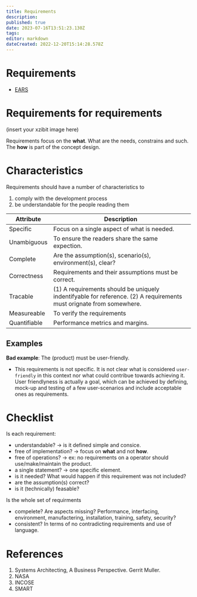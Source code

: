 ```yaml
---
title: Requirements
description: 
published: true
date: 2023-07-16T13:51:23.130Z
tags: 
editor: markdown
dateCreated: 2022-12-20T15:14:28.578Z
---
```


# Requirements

* [EARS](https://alistairmavin.com/ears/)


# Requirements for requirements

(insert your xzibit image here)

Requirements focus on the **what**. What are the needs, constrains and such. The **how** is part of the concept design.

# Characteristics

Requirements should have a number of characteristics to
1. comply with the development process
1. be understandable for the people reading them

| Attribute | Description |
| --- | --- |
| Specific | Focus on a single aspect of what is needed. |
| Unambiguous | To ensure the readers share the same expection. |
| Complete | Are the assumption(s), scenario(s), environment(s), clear? |
| Correctness | Requirements and their assumptions must be correct. | 
| Tracable | (1) A requirements should be uniquely indentifyable for reference. (2) A requirements must orignate from somewhere. |
| Measureable | To verify the requirements |
| Quantifiable | Performance metrics and margins. |

## Examples

**Bad example**: The (product) must be user-friendly.

 - This requirements is not specific. It is not clear what is considered `user-friendly` in this context nor what could contribue towards achieving it. User friendlyness is actually a goal, which can be achieved by defining, mock-up and testing of a few user-scenarios and include acceptable ones as requirements.

# Checklist

Is each requirement:
* understandable? -> is it defined simple and consice.
* free of implementation? -> focus on **what** and not **how**.
* free of operations? -> ex: no requirements on a operator should use/make/maintain the product.
* a single statement? -> one specific element.
* is it needed? What would happen if this requirement was not included?
* are the assumption(s) correct?
* is it (technically) feasable?

Is the whole set of requirments
* compelete? Are aspects missing? Performance, interfacing, environment, manufactering, installation, training, safety, security?
* consistent? In terms of no contradicting requirements and use of language.

# References

1. Systems Architecting, A Business Perspective. Gerrit Muller.
1. NASA
1. INCOSE
1. SMART

